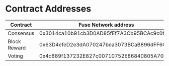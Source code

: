 # Contract Addresses

| Contract     | Fuse Network address                       | Spark Testnet address                      |
| ------------ | ------------------------------------------ | ------------------------------------------ |
| Consensus    | 0x3014ca10b91cb3D0AD85fEf7A3Cb95BCAc9c0f79 | 0xC8c3a332f9e4CE6bfFFcf967026cB006Db2311c7 |
| Block Reward | 0x63D4efeD2e3dA070247bea3073BCaB896dFF6C9B | 0x52B9b9585e1b50DA5600f7dbD94E9fE68943162c |
| Voting       | 0x4c889f137232E827c00710752E86840805A70484 | 0xcD2601FaDDeD8032fBB5186d928d48D331254B46 |
